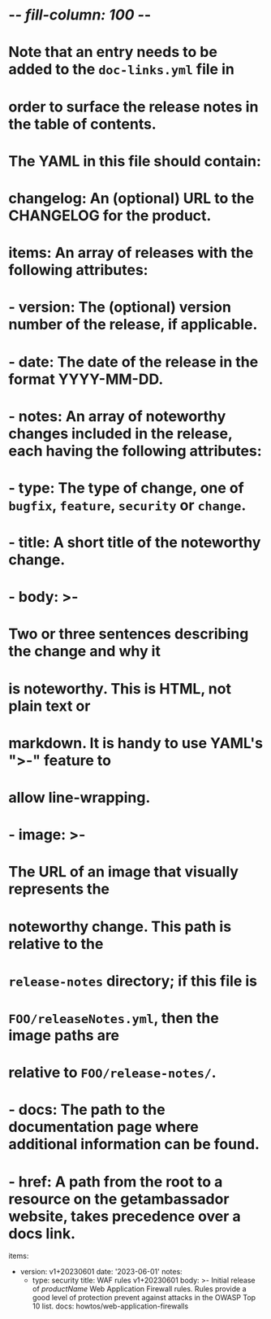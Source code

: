 # -*- fill-column: 100 -*-

# Note that an entry needs to be added to the `doc-links.yml` file in
# order to surface the release notes in the table of contents.
#
# The YAML in this file should contain:
#
# changelog: An (optional) URL to the CHANGELOG for the product.
# items: An array of releases with the following attributes:
#     - version: The (optional) version number of the release, if applicable.
#     - date: The date of the release in the format YYYY-MM-DD.
#     - notes: An array of noteworthy changes included in the release, each having the following attributes:
#         - type: The type of change, one of `bugfix`, `feature`, `security` or `change`.
#         - title: A short title of the noteworthy change.
#         - body: >-
#             Two or three sentences describing the change and why it
#             is noteworthy.  This is HTML, not plain text or
#             markdown.  It is handy to use YAML's ">-" feature to
#             allow line-wrapping.
#         - image: >-
#             The URL of an image that visually represents the
#             noteworthy change.  This path is relative to the
#             `release-notes` directory; if this file is
#             `FOO/releaseNotes.yml`, then the image paths are
#             relative to `FOO/release-notes/`.
#         - docs: The path to the documentation page where additional information can be found.
#         - href: A path from the root to a resource on the getambassador website, takes precedence over a docs link.

items:
  - version: v1+20230601
    date: '2023-06-01'
    notes:
      - type: security
        title: WAF rules v1+20230601
        body: >-
          Initial release of $productName$ Web Application Firewall rules. Rules provide a
          good level of protection  prevent against attacks in the OWASP Top 10 list.
        docs: howtos/web-application-firewalls
